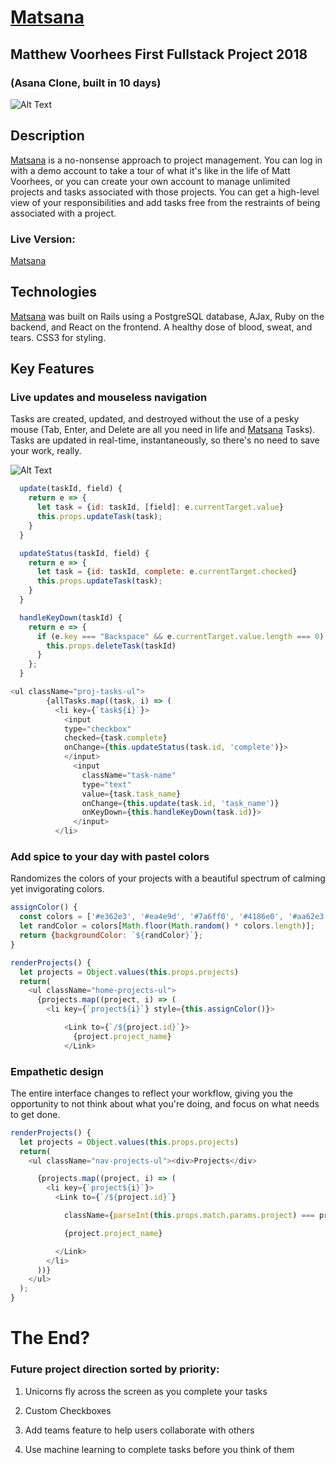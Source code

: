 # [Matsana](https://matsana.herokuapp.com/#/)
## Matthew Voorhees First Fullstack Project 2018
### (Asana Clone, built in 10 days)

![Alt Text](https://media.giphy.com/media/fs0pERRzdpwxclGGiw/giphy.gif)

## Description
[Matsana](https://matsana.herokuapp.com/#/) is a no-nonsense approach to project management. You can log in with a demo account to take a tour of what it's like in the life of Matt Voorhees, or you can create your own account to manage unlimited projects and tasks associated with those projects. You can get a high-level view of your responsibilities and add tasks free from the restraints of being associated with a project.

### Live Version:
[Matsana](https://matsana.herokuapp.com/#/)

## Technologies

[Matsana](https://matsana.herokuapp.com/#/) was built on Rails using a PostgreSQL database, AJax, Ruby on the backend, and React on the frontend.  A healthy dose of blood, sweat, and tears. CSS3 for styling.

## Key Features

### Live updates and mouseless navigation

Tasks are created, updated, and destroyed without the use of a pesky mouse (Tab, Enter, and Delete are all you need in life and [Matsana](https://matsana.herokuapp.com/#/) Tasks). Tasks are updated in real-time, instantaneously, so there's no need to save your work, really.

![Alt Text](https://media.giphy.com/media/2yzIm1xDfsEXCa7rPv/giphy.gif)

```js
  update(taskId, field) {
    return e => {
      let task = {id: taskId, [field]: e.currentTarget.value}
      this.props.updateTask(task);
    }
  }
```
```js
  updateStatus(taskId, field) {
    return e => {
      let task = {id: taskId, complete: e.currentTarget.checked}
      this.props.updateTask(task);
    }
  }
```
```js
  handleKeyDown(taskId) {
    return e => {
      if (e.key === "Backspace" && e.currentTarget.value.length === 0) {
        this.props.deleteTask(taskId)
      }
    };
  }
```
```js
<ul className="proj-tasks-ul">
        {allTasks.map((task, i) => (
          <li key={`task${i}`}>
            <input
            type="checkbox"
            checked={task.complete}
            onChange={this.updateStatus(task.id, 'complete')}>
            </input>
              <input
                className="task-name"
                type="text"
                value={task.task_name}
                onChange={this.update(task.id, 'task_name')}
                onKeyDown={this.handleKeyDown(task.id)}>
              </input>
          </li>
```

### Add spice to your day with pastel colors

Randomizes the colors of your projects with a beautiful spectrum of calming yet invigorating colors.

```js
assignColor() {
  const colors = ['#e362e3', '#ea4e9d', '#7a6ff0', '#4186e0', '#aa62e3']
  let randColor = colors[Math.floor(Math.random() * colors.length)];
  return {backgroundColor: `${randColor}`};
}

renderProjects() {
  let projects = Object.values(this.props.projects)
  return(
    <ul className="home-projects-ul">
      {projects.map((project, i) => (
        <li key={`project${i}`} style={this.assignColor()}>

            <Link to={`/${project.id}`}>
              {project.project_name}
            </Link>

```


### Empathetic design

The entire interface changes to reflect your workflow, giving you the opportunity to not think about what you're doing, and focus on what needs to get done.
```js
renderProjects() {
  let projects = Object.values(this.props.projects)
  return(
    <ul className="nav-projects-ul"><div>Projects</div>

      {projects.map((project, i) => (
        <li key={`project${i}`}>
          <Link to={`/${project.id}`}

            className={parseInt(this.props.match.params.project) === project.id ? "proj-selected" : null }>

            {project.project_name}

          </Link>
        </li>
      ))}
    </ul>
  );
}
```

# The End?


### Future project direction sorted by priority:

1. Unicorns fly across the screen as you complete your tasks

2. Custom Checkboxes

3. Add teams feature to help users collaborate with others

4. Use machine learning to complete tasks before you think of them
